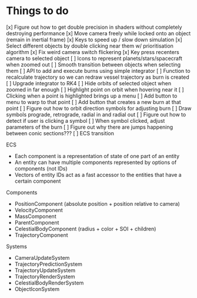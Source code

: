 # Things to do
[x] Figure out how to get double precision in shaders without completely destroying performance
[x] Move camera freely while locked onto an object (remain in inertial frame)
[x] Keys to speed up / slow down simulation
[x] Select different objects by double clicking near them w/ prioritisation algorithm
[x] Fix weird camera switch flickering
[x] Key press recenters camera to selected object
[ ] Icons to represent planets/stars/spacecraft when zoomed out
[ ] Smooth transition between objects when selecting them
[ ] API to add and execute burns using simple integrator
[ ] Function to recalculate trajectory so we can redraw vessel trajectory as burn is created
[ ] Upgrade integrator to RK4
[ ] Hide orbits of selected object when zoomed in far enough
[ ] Highlight point on orbit when hovering near it
[ ] Clicking when a point is highlighted brings up a menu
[ ] Add button to menu to warp to that point
[ ] Add button that creates a new burn at that point
[ ] Figure out how to orbit direction symbols for adjusting burn
[ ] Draw symbols prograde, retrograde, radial in and radial out
[ ] Figure out how to detect if user is clicking a symbol
[ ] When symbol clicked, adjust parameters of the burn
[ ] Figure out why there are jumps happening between conic sections???
[ ] ECS transition

ECS
- Each component is a representation of state of one part of an entity
- An entity can have multiple components represented by options of components (not IDs)
- Vectors of entity IDs act as a fast accessor to the entities that have a certain component

Components
- PositionComponent (absolute position + position relative to camera)
- VelocityComponent
- MassComponent
- ParentComponent
- CelestialBodyComponent (radius + color + SOI + children)
- TrajectoryComponent

Systems
- CameraUpdateSystem
- TrajectoryPredictionSystem
- TrajectoryUpdateSystem
- TrajectoryRenderSystem
- CelestialBodyRenderSystem
- ObjectIconSystem

